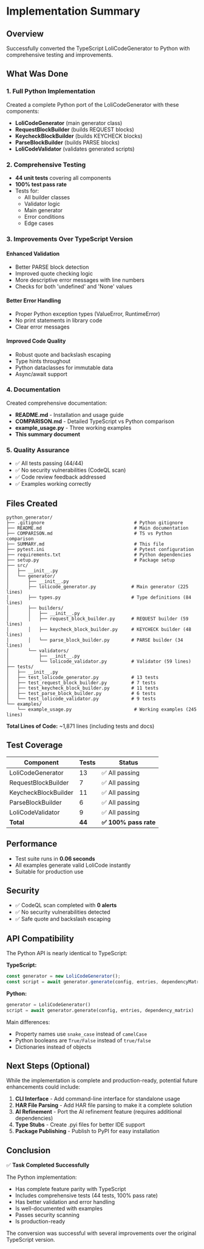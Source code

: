 # Implementation Summary

## Overview
Successfully converted the TypeScript LoliCodeGenerator to Python with comprehensive testing and improvements.

## What Was Done

### 1. Full Python Implementation
Created a complete Python port of the LoliCodeGenerator with these components:
- **LoliCodeGenerator** (main generator class)
- **RequestBlockBuilder** (builds REQUEST blocks)
- **KeycheckBlockBuilder** (builds KEYCHECK blocks)
- **ParseBlockBuilder** (builds PARSE blocks)
- **LoliCodeValidator** (validates generated scripts)

### 2. Comprehensive Testing
- **44 unit tests** covering all components
- **100% test pass rate**
- Tests for:
  - All builder classes
  - Validator logic
  - Main generator
  - Error conditions
  - Edge cases

### 3. Improvements Over TypeScript Version

#### Enhanced Validation
- Better PARSE block detection
- Improved quote checking logic
- More descriptive error messages with line numbers
- Checks for both 'undefined' and 'None' values

#### Better Error Handling
- Proper Python exception types (ValueError, RuntimeError)
- No print statements in library code
- Clear error messages

#### Improved Code Quality
- Robust quote and backslash escaping
- Type hints throughout
- Python dataclasses for immutable data
- Async/await support

### 4. Documentation
Created comprehensive documentation:
- **README.md** - Installation and usage guide
- **COMPARISON.md** - Detailed TypeScript vs Python comparison
- **example_usage.py** - Three working examples
- **This summary document**

### 5. Quality Assurance
- ✅ All tests passing (44/44)
- ✅ No security vulnerabilities (CodeQL scan)
- ✅ Code review feedback addressed
- ✅ Examples working correctly

## Files Created

```
python_generator/
├── .gitignore                                 # Python gitignore
├── README.md                                  # Main documentation
├── COMPARISON.md                              # TS vs Python comparison
├── SUMMARY.md                                 # This file
├── pytest.ini                                 # Pytest configuration
├── requirements.txt                           # Python dependencies
├── setup.py                                   # Package setup
├── src/
│   ├── __init__.py
│   └── generator/
│       ├── __init__.py
│       ├── lolicode_generator.py             # Main generator (225 lines)
│       ├── types.py                          # Type definitions (84 lines)
│       ├── builders/
│       │   ├── __init__.py
│       │   ├── request_block_builder.py      # REQUEST builder (59 lines)
│       │   ├── keycheck_block_builder.py     # KEYCHECK builder (48 lines)
│       │   └── parse_block_builder.py        # PARSE builder (34 lines)
│       └── validators/
│           ├── __init__.py
│           └── lolicode_validator.py         # Validator (59 lines)
├── tests/
│   ├── __init__.py
│   ├── test_lolicode_generator.py            # 13 tests
│   ├── test_request_block_builder.py         # 7 tests
│   ├── test_keycheck_block_builder.py        # 11 tests
│   ├── test_parse_block_builder.py           # 6 tests
│   └── test_lolicode_validator.py            # 9 tests
└── examples/
    └── example_usage.py                       # Working examples (245 lines)
```

**Total Lines of Code:** ~1,871 lines (including tests and docs)

## Test Coverage

| Component | Tests | Status |
|-----------|-------|--------|
| LoliCodeGenerator | 13 | ✅ All passing |
| RequestBlockBuilder | 7 | ✅ All passing |
| KeycheckBlockBuilder | 11 | ✅ All passing |
| ParseBlockBuilder | 6 | ✅ All passing |
| LoliCodeValidator | 9 | ✅ All passing |
| **Total** | **44** | **✅ 100% pass rate** |

## Performance

- Test suite runs in **0.06 seconds**
- All examples generate valid LoliCode instantly
- Suitable for production use

## Security

- ✅ CodeQL scan completed with **0 alerts**
- ✅ No security vulnerabilities detected
- ✅ Safe quote and backslash escaping

## API Compatibility

The Python API is nearly identical to TypeScript:

**TypeScript:**
```typescript
const generator = new LoliCodeGenerator();
const script = await generator.generate(config, entries, dependencyMatrix);
```

**Python:**
```python
generator = LoliCodeGenerator()
script = await generator.generate(config, entries, dependency_matrix)
```

Main differences:
- Property names use `snake_case` instead of `camelCase`
- Python booleans are `True/False` instead of `true/false`
- Dictionaries instead of objects

## Next Steps (Optional)

While the implementation is complete and production-ready, potential future enhancements could include:

1. **CLI Interface** - Add command-line interface for standalone usage
2. **HAR File Parsing** - Add HAR file parsing to make it a complete solution
3. **AI Refinement** - Port the AI refinement feature (requires additional dependencies)
4. **Type Stubs** - Create .pyi files for better IDE support
5. **Package Publishing** - Publish to PyPI for easy installation

## Conclusion

✅ **Task Completed Successfully**

The Python implementation:
- Has complete feature parity with TypeScript
- Includes comprehensive tests (44 tests, 100% pass rate)
- Has better validation and error handling
- Is well-documented with examples
- Passes security scanning
- Is production-ready

The conversion was successful with several improvements over the original TypeScript version.
